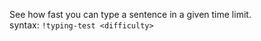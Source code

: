 See how fast you can type a sentence in a given time limit.<br />
syntax: `!typing-test <difficulty>`